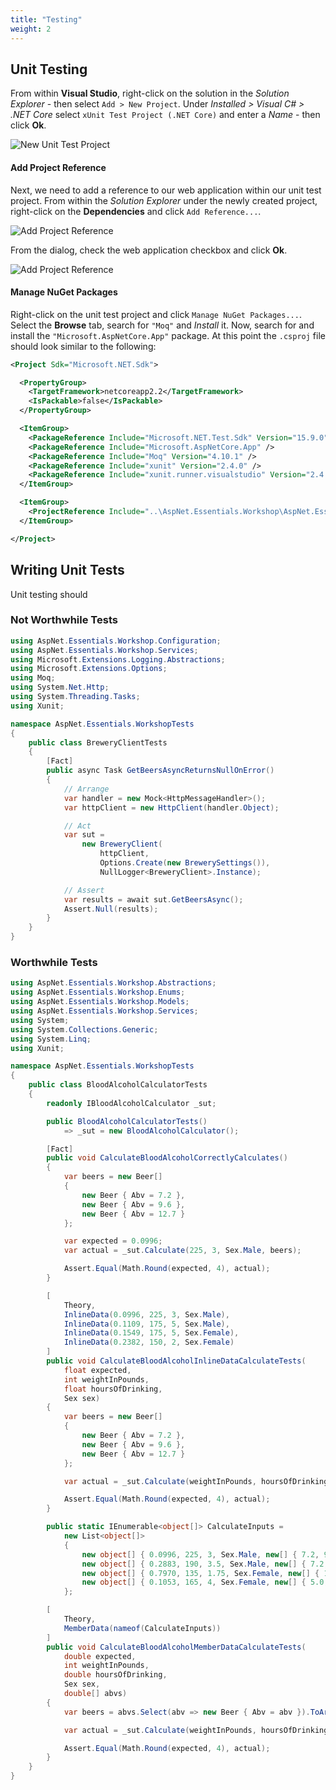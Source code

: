 ```yaml
---
title: "Testing"
weight: 2
---
```


## <i class="fas fa-vial"></i> Unit Testing

From within __Visual Studio__, right-click on the solution in the _Solution Explorer_ - then select `Add > New Project`. Under _Installed > Visual C# > .NET Core_ select `xUnit Test Project (.NET Core)` and enter a _Name_ - then click __Ok__.

![New Unit Test Project](/5-dependency-injection/testing/images/new-unittest-proj.png?classes=border,shadow)

#### Add Project Reference

Next, we need to add a reference to our web application within our unit test project. From within the _Solution Explorer_ under the newly created project, right-click on the __Dependencies__ and click `Add Reference...`.

![Add Project Reference](/5-dependency-injection/testing/images/add-proj-ref.png?classess=border,shadow)

From the dialog, check the web application checkbox and click __Ok__.

![Add Project Reference](/5-dependency-injection/testing/images/finalize-proj-ref.png?classess=border,shadow)

#### Manage NuGet Packages

Right-click on the unit test project and click `Manage NuGet Packages...`. Select the __Browse__ tab, search for `"Moq"` and _Install_ it. Now, search for and install the `"Microsoft.AspNetCore.App"` package. At this point the `.csproj` file should look similar to the following:

```xml
<Project Sdk="Microsoft.NET.Sdk">

  <PropertyGroup>
    <TargetFramework>netcoreapp2.2</TargetFramework>
    <IsPackable>false</IsPackable>
  </PropertyGroup>

  <ItemGroup>
    <PackageReference Include="Microsoft.NET.Test.Sdk" Version="15.9.0" />
    <PackageReference Include="Microsoft.AspNetCore.App" />
    <PackageReference Include="Moq" Version="4.10.1" />
    <PackageReference Include="xunit" Version="2.4.0" />
    <PackageReference Include="xunit.runner.visualstudio" Version="2.4.0" />
  </ItemGroup>

  <ItemGroup>
    <ProjectReference Include="..\AspNet.Essentials.Workshop\AspNet.Essentials.Workshop.csproj" />
  </ItemGroup>

</Project>
```

## Writing Unit Tests

Unit testing should 

### Not Worthwhile Tests

```csharp
using AspNet.Essentials.Workshop.Configuration;
using AspNet.Essentials.Workshop.Services;
using Microsoft.Extensions.Logging.Abstractions;
using Microsoft.Extensions.Options;
using Moq;
using System.Net.Http;
using System.Threading.Tasks;
using Xunit;

namespace AspNet.Essentials.WorkshopTests
{
    public class BreweryClientTests
    {
        [Fact]
        public async Task GetBeersAsyncReturnsNullOnError()
        {
            // Arrange
            var handler = new Mock<HttpMessageHandler>();
            var httpClient = new HttpClient(handler.Object);

            // Act
            var sut =
                new BreweryClient(
                    httpClient,
                    Options.Create(new BrewerySettings()),
                    NullLogger<BreweryClient>.Instance);

            // Assert
            var results = await sut.GetBeersAsync();
            Assert.Null(results);
        }
    }
}
```

### Worthwhile Tests

```csharp
using AspNet.Essentials.Workshop.Abstractions;
using AspNet.Essentials.Workshop.Enums;
using AspNet.Essentials.Workshop.Models;
using AspNet.Essentials.Workshop.Services;
using System;
using System.Collections.Generic;
using System.Linq;
using Xunit;

namespace AspNet.Essentials.WorkshopTests
{
    public class BloodAlcoholCalculatorTests
    {
        readonly IBloodAlcoholCalculator _sut;

        public BloodAlcoholCalculatorTests()
            => _sut = new BloodAlcoholCalculator();

        [Fact]
        public void CalculateBloodAlcoholCorrectlyCalculates()
        {
            var beers = new Beer[]
            {
                new Beer { Abv = 7.2 },
                new Beer { Abv = 9.6 },
                new Beer { Abv = 12.7 }
            };

            var expected = 0.0996;
            var actual = _sut.Calculate(225, 3, Sex.Male, beers);

            Assert.Equal(Math.Round(expected, 4), actual);
        }

        [
            Theory,
            InlineData(0.0996, 225, 3, Sex.Male),
            InlineData(0.1109, 175, 5, Sex.Male),
            InlineData(0.1549, 175, 5, Sex.Female),
            InlineData(0.2382, 150, 2, Sex.Female)
        ]
        public void CalculateBloodAlcoholInlineDataCalculateTests(
            float expected,
            int weightInPounds,
            float hoursOfDrinking,
            Sex sex)
        {
            var beers = new Beer[]
            {
                new Beer { Abv = 7.2 },
                new Beer { Abv = 9.6 },
                new Beer { Abv = 12.7 }
            };

            var actual = _sut.Calculate(weightInPounds, hoursOfDrinking, sex, beers);

            Assert.Equal(Math.Round(expected, 4), actual);
        }

        public static IEnumerable<object[]> CalculateInputs =
            new List<object[]>
            {
                new object[] { 0.0996, 225, 3, Sex.Male, new[] { 7.2, 9.6, 12.7 } },
                new object[] { 0.2883, 190, 3.5, Sex.Male, new[] { 7.2, 9.6, 12.7, 5.5, 3.8, 10.9, 9 } },
                new object[] { 0.7970, 135, 1.75, Sex.Female, new[] { 10.2, 9.6, 12.7, 15.5, 13.8, 10.7, 9 } },
                new object[] { 0.1053, 165, 4, Sex.Female, new[] { 5.0, 5.1, 4.9, 5.0 } }
            };

        [
            Theory,
            MemberData(nameof(CalculateInputs))
        ]
        public void CalculateBloodAlcoholMemberDataCalculateTests(
            double expected,
            int weightInPounds,
            double hoursOfDrinking,
            Sex sex,
            double[] abvs)
        {
            var beers = abvs.Select(abv => new Beer { Abv = abv }).ToArray();

            var actual = _sut.Calculate(weightInPounds, hoursOfDrinking, sex, beers);

            Assert.Equal(Math.Round(expected, 4), actual);
        }
    }
}
```